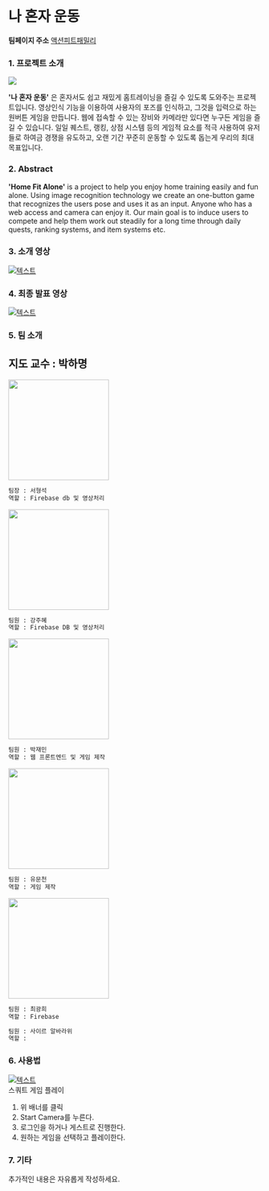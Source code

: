 
나 혼자 운동 
=============

**팀페이지 주소** [액션피트패밀리](https://github.com/kookmin-sw/capstone-2020-24)

### 1. 프로젝트 소개
<img src="https://user-images.githubusercontent.com/41886825/77662443-36613b80-6fbf-11ea-98c1-6779632a8bce.png"></img>
 
  **'나 혼자 운동'** 은 혼자서도 쉽고 재밌게 홈트레이닝을 즐길 수 있도록 도와주는 프로젝트입니다. 
영상인식 기능을 이용하여 사용자의 포즈를 인식하고, 그것을 입력으로 하는 원버튼 게임을 만듭니다. 웹에 접속할 수 있는 장비와 카메라만 있다면 누구든 게임을 즐길 수 있습니다. 일일 퀘스트, 랭킹, 상점 시스템 등의 게임적 요소를 적극 사용하여 유저들로 하여금 경쟁을 유도하고, 오랜 기간 꾸준히 운동할 수 있도록 돕는게 우리의 최대 목표입니다.

### 2. Abstract
  **'Home Fit Alone'** is a project to help you enjoy home training easily and fun alone. Using image recognition technology we create an one-button game that recognizes the users pose and uses it as an input. Anyone who has a web access and camera can enjoy it. Our main goal is to induce users to compete and help them work out steadily for a long time through daily quests, ranking systems, 
and item systems etc.

### 3. 소개 영상
[![텍스트](https://user-images.githubusercontent.com/41886825/77716183-e5822f00-7020-11ea-9fef-8e5a5bfc64bb.png)](https://youtu.be/4XUc72WqI-I)

### 4. 최종 발표 영상
[![텍스트](https://user-images.githubusercontent.com/41886825/77716183-e5822f00-7020-11ea-9fef-8e5a5bfc64bb.png)](https://youtu.be/8NvPUbbbJP4-I)

### 5. 팀 소개

**지도 교수 : 박하명**
-------------
   
<img width="200" src="https://user-images.githubusercontent.com/30205073/77715644-79eb9200-701f-11ea-98fd-cd6af1d22a81.jpg"></img>
```markdown
팀장 : 서형석
역할 : Firebase db 및 영상처리
```
<img width="200" src="https://user-images.githubusercontent.com/12998163/77720980-dbfec400-702c-11ea-9429-5cfcc35cf363.jpg"></img>
```markdown
팀원 : 강주혜
역할 : Firebase DB 및 영상처리
```
<img width="200" src="https://user-images.githubusercontent.com/41886825/77715560-44df3f80-701f-11ea-87a6-a8bbede8c3e7.png"></img>
```markdown
팀원 : 박재민
역할 : 웹 프론트엔드 및 게임 제작
```
<img width="200" src="https://user-images.githubusercontent.com/41886825/77663023-ee8ee400-6fbf-11ea-887d-08eec9f228d1.jpg"></img>
```markdown
팀원 : 유문천
역할 : 게임 제작
```
<img width="200" src="https://user-images.githubusercontent.com/41886825/77666482-5b0be200-6fc4-11ea-9de3-8c7b9476a1f2.jpg"></img>
```markdown
팀원 : 최광희
역할 : Firebase 
```

```markdown
팀원 : 사이르 알바라위
역할 : 
```

### 6. 사용법

[![텍스트](https://user-images.githubusercontent.com/41886825/77662443-36613b80-6fbf-11ea-98c1-6779632a8bce.png)](https://actionfitfamily1.web.app/)
</br>스쿼트 게임 플레이
1. 위 배너를 클릭
2. Start Camera를 누른다.
3. 로그인을 하거나 게스트로 진행한다.
4. 원하는 게임을 선택하고 플레이한다.

### 7. 기타

추가적인 내용은 자유롭게 작성하세요.
